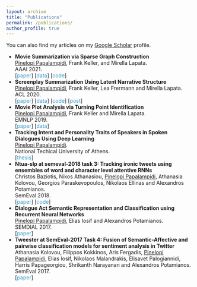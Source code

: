 ```yaml
---
layout: archive
title: "Publications"
permalink: /publications/
author_profile: true
---
```

<head>
<style>
.sparse-list:last-child{
	margin-bottom: 0;
}
.link-in-list {
  color: #39c;
  font-weight: 400;
  text-decoration: none;
}
</style>
</head>

  You can also find my articles on my [Google Scholar](https://scholar.google.com/citations?user=3VE4eWAAAAAJ&hl=en&oi=ao) profile.

<ul class="sparse-list">
        <li>
          <b>Movie Summarization via Sparse Graph Construction</b> <br/>
          <u>Pinelopi Papalampidi</u>, Frank Keller, and Mirella Lapata. <br/>
          AAAI 2021.<br/>
          [<a href="https://arxiv.org/pdf/2012.07536.pdf" class="link-in-list">paper</a>]
          [<a href="https://datashare.ed.ac.uk/handle/10283/3819" class="link-in-list">data</a>]
          [<a href="https://github.com/ppapalampidi/GraphTP" class="link-in-list">code</a>]
        </li>
        <li>
          <b>Screenplay Summarization Using Latent Narrative Structure</b> <br/>
          <u>Pinelopi Papalampidi</u>, Frank Keller, Lea Frermann and Mirella Lapata. <br/>
          ACL 2020.<br/>
          [<a href="https://arxiv.org/pdf/2004.12727.pdf" class="link-in-list">paper</a>]
          [<a href="https://github.com/EdinburghNLP/csi-corpus" class="link-in-list">data</a>]
          [<a href="https://github.com/ppapalampidi/SUMMER" class="link-in-list">code</a>]
          [<a href="https://ppapalampidi.github.io/posts/2020/08/screenplay-summarization/" class="link-in-list">post</a>]
        </li>
        <li>
          <b>Movie Plot Analysis via Turning Point Identification</b> <br/>
          <u>Pinelopi Papalampidi</u>, Frank Keller and Mirella Lapata. <br/>
          EMNLP 2019.<br/>
          [<a href="https://arxiv.org/pdf/1908.10328.pdf" class="link-in-list">paper</a>]
          [<a href="https://github.com/ppapalampidi/TRIPOD" class="link-in-list">data</a>]
        </li>
        <li>
          <b>Tracking Intent and Personality Traits of Speakers in Spoken Dialogues Using Deep Learning</b> <br/>
          <u>Pinelopi Papalampidi</u>. <br/>
          National Techical University of Athens.<br/>
          [<a href="https://dspace.lib.ntua.gr/xmlui/bitstream/handle/123456789/47361/ppapalampidi_thesis_english_new.pdf?sequence=2&isAllowed=y" class="link-in-list">thesis</a>]
        </li>
        <li>
          <b>Ntua-slp at semeval-2018 task 3: Tracking ironic tweets using ensembles of word and character level attentive RNNs</b> <br/>
          Christos Baziotis, Nikos Athanasiou, <u>Pinelopi Papalampidi</u>, Athanasia Kolovou, Georgios Paraskevopoulos, Nikolaos Ellinas and Alexandros Potamianos. <br/>
          SemEval 2018.<br/>
          [<a href="https://arxiv.org/pdf/1804.06659.pdf" class="link-in-list">paper</a>]
          [<a href="https://github.com/cbaziotis/ntua-slp-semeval2018" class="link-in-list">code</a>]
        </li>
        <li>
          <b>Dialogue Act Semantic Representation and Classification using Recurrent Neural Networks</b> <br/>
          <u>Pinelopi Papalampidi</u>, Elias Iosif and Alexandros Potamianos. <br/>
          SEMDIAL 2017.<br />
          [<a href="https://www.isca-speech.org/archive/Semdial_2017/pdfs/SemDial_2017_SaarDial_paper_11.pdf" class="link-in-list">paper</a>]
        </li>
        <li>
          <b>Tweester at SemEval-2017 Task 4: Fusion of Semantic-Affective and pairwise classification models for sentiment analysis in Twitter</b> <br/>
          Athanasia Kolovou, Filippos Kokkinos, Aris Fergadis, <u>Pinelopi Papalampidi</u>, Elias Iosif, Nikolaos Malandrakis, Elisavet Palogiannidi, Harris Papageorgiou, Shrikanth Narayanan and Alexandros Potamianos. <br/>
          SemEval 2017. <br />
          [<a href="https://www.aclweb.org/anthology/S17-2112.pdf" class="link-in-list">paper</a>]
        </li>
</ul>

